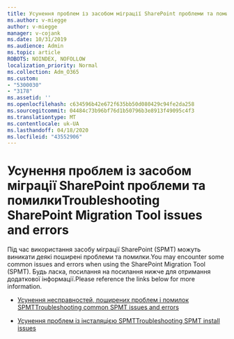 ```yaml
---
title: Усунення проблем із засобом міграції SharePoint проблеми та помилки
ms.author: v-miegge
author: v-miegge
manager: v-cojank
ms.date: 10/31/2019
ms.audience: Admin
ms.topic: article
ROBOTS: NOINDEX, NOFOLLOW
localization_priority: Normal
ms.collection: Adm_O365
ms.custom:
- "5300030"
- "3178"
ms.assetid: ''
ms.openlocfilehash: c634596b42e672f635bb50d080429c94fe2da258
ms.sourcegitcommit: 04484c73b96bf76d1b50796b3e8913f49095c4f3
ms.translationtype: MT
ms.contentlocale: uk-UA
ms.lasthandoff: 04/18/2020
ms.locfileid: "43552906"
---
```

# <a name="troubleshooting-sharepoint-migration-tool-issues-and-errors"></a><span data-ttu-id="372f1-102">Усунення проблем із засобом міграції SharePoint проблеми та помилки</span><span class="sxs-lookup"><span data-stu-id="372f1-102">Troubleshooting SharePoint Migration Tool issues and errors</span></span>

<span data-ttu-id="372f1-103">Під час використання засобу міграції SharePoint (SPMT) можуть виникати деякі поширені проблеми та помилки.</span><span class="sxs-lookup"><span data-stu-id="372f1-103">You may encounter some common issues and errors when using the SharePoint Migration Tool (SPMT).</span></span> <span data-ttu-id="372f1-104">Будь ласка, посилання на посилання нижче для отримання додаткової інформації.</span><span class="sxs-lookup"><span data-stu-id="372f1-104">Please reference the links below for more information.</span></span>

- [<span data-ttu-id="372f1-105">Усунення несправностей, поширених проблем і помилок SPMT</span><span class="sxs-lookup"><span data-stu-id="372f1-105">Troubleshooting common SPMT issues and errors</span></span>](https://docs.microsoft.com/sharepointmigration/troubleshooting-common-spmt-issues)

- [<span data-ttu-id="372f1-106">Усунення проблем із інсталяцією SPMT</span><span class="sxs-lookup"><span data-stu-id="372f1-106">Troubleshooting SPMT install issues</span></span>](https://docs.microsoft.com/sharepointmigration/spmt-install-issues)
